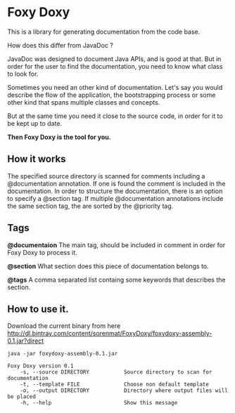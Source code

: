 Foxy Doxy
=========

This is a library for generating documentation from the code base.

How does this differ from JavaDoc ?

JavaDoc was designed to document Java APIs, and is good at that. But in order for the user to find the documentation,
you need to know what class to look for.

Sometimes you need an other kind of documentation. Let's say you would describe the flow of the application, the bootstrapping process or some other kind
that spans multiple classes and concepts.

But at the same time you need it close to the source code, in order for it to be kept up to date.

__Then Foxy Doxy is the tool for you.__



## How it works
The specified source directory is scanned for comments including a @documentation annotation. If one is found the comment is
included in the documentation.
In order to structure the documentation, there is an option to specify a @section tag. If multiple @documentation annotations include
the same section tag, the are sorted by the @priority tag.

## Tags
__@documentaion__ The main tag, should be included in comment in order for Foxy Doxy to process it.

__@section__ What section does this piece of documentation belongs to.

__@tags__ A comma separated list containg some keywords that describes the section.

## How to use it.

Download the current binary from here http://dl.bintray.com/content/sorenmat/FoxyDoxy/foxydoxy-assembly-0.1.jar?direct

```
java -jar foxydoxy-assembly-0.1.jar
```
```
Foxy Doxy version 0.1
    -s, --source DIRECTORY           Source directory to scan for documentation
    -t, --template FILE              Choose non default template
    -o, --output DIRECTORY           Directory where output files will be placed
    -h, --help                       Show this message
```
